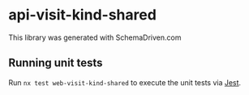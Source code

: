 
# api-visit-kind-shared

This library was generated with SchemaDriven.com

## Running unit tests

Run `nx test web-visit-kind-shared` to execute the unit tests via [Jest](https://jestjs.io).

